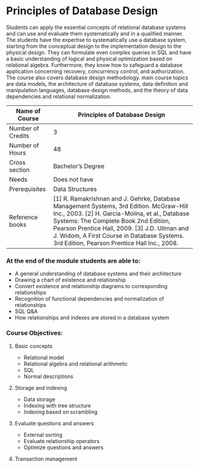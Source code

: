 
# Principles of Database Design

Students can apply the essential concepts of relational database systems and can use and evaluate them systematically and in a qualified manner. The students have the expertise to systematically use a database system, starting from the conceptual design to the implementation design to the physical design. They can formulate even complex queries in SQL and have a basic understanding of logical and physical optimization based on relational algebra. Furthermore, they know how to safeguard a database application concerning recovery, concurrency control, and authorization. The course also covers database design methodology. main course topics are data models, the architecture of database systems, data definition and manipulation languages, database design methods, and the theory of data dependencies and relational normalization.

| Name of Course |	Principles of Database Design |
|---|---|
| Number of Credits | 3 |
| Number of Hours | 48 | 
| Cross section | Bachelor’s Degree | 
| Needs | Does not have |
| Prerequisites | Data Structures | 
| Reference books | [1] R. Ramakrishnan and J. Gehrke, Database Management Systems, 3rd Edition. McGraw-Hill Inc., 2003. [2] H. Garcia-Molina, et al., Database Systems: The Complete Book 2nd Edition, Pearson Prentice Hall, 2009. [3] J.D. Ullman and J. Widom, A First Course in Database Systems. 3rd Edition, Pearson Prentice Hall Inc., 2008. |

### At the end of the module students are able to:
   
- A general understanding of database systems and their architecture
- Drawing a chart of existence and relationship
- Convert existence and relationship diagrams to corresponding relationships
- Recognition of functional dependencies and normalization of relationships
- SQL Q&A
- How relationships and indexes are stored in a database system

### Course Objectives:

1. Basic concepts
	- Relational model
	- Relational algebra and relational arithmetic
	- SQL
	- Normal descriptions

2. Storage and indexing
	- Data storage
	- Indexing with tree structure
	- Indexing based on scrambling

3. Evaluate questions and answers
	- External sorting
	- Evaluate relationship operators
	- Optimize questions and answers

4. Transaction management
		
		
		
		
		
		
		
		
		
		
